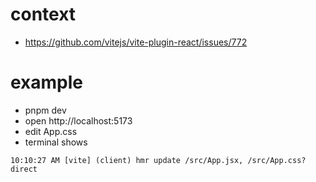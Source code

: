 # context

- https://github.com/vitejs/vite-plugin-react/issues/772

# example

- pnpm dev
- open http://localhost:5173
- edit App.css
- terminal shows

```
10:10:27 AM [vite] (client) hmr update /src/App.jsx, /src/App.css?direct
```
